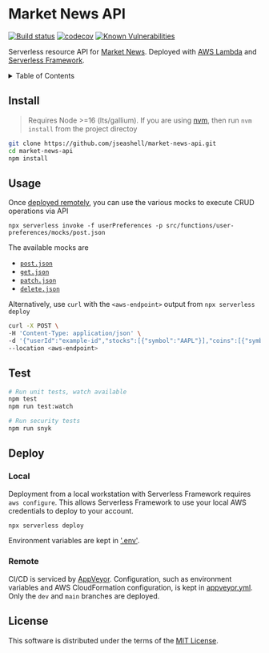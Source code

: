 # Market News API

[![Build status](https://ci.appveyor.com/api/projects/status/k6ywbw2rwdfqp9q4?svg=true)](https://ci.appveyor.com/project/jseashell/market-news-api)
[![codecov](https://codecov.io/gh/jseashell/market-news-api/branch/dev/graph/badge.svg?token=UKLKODOO55)](https://codecov.io/gh/jseashell/market-news-api)
[![Known Vulnerabilities](https://snyk.io/test/github/jseashell/market-news-api/badge.svg)](https://snyk.io/test/github/jseashell/market-news-api/badge.svg)

Serverless resource API for [Market News](https://github.com/jseashell/market-news-client). Deployed with [AWS Lambda](https://aws.amazon.com/lambda/) and [Serverless Framework](https://serverless.com).

<details>
<summary>Table of Contents</summary>

- [Install](#install)
- [Usage](#usage)
- [Test](#test)
- [Environment](#environment)
- [Deploy](#deploy)
- [License](#license)

</details>

## Install

> Requires Node >=16 (lts/gallium). If you are using [nvm](https://github.com/nvm-sh/nvm), then run `nvm install` from the project directoy

```sh
git clone https://github.com/jseashell/market-news-api.git
cd market-news-api
npm install
```

## Usage

Once [deployed remotely](#remote), you can use the various mocks to execute CRUD operations via API

`npx serverless invoke -f userPreferences -p src/functions/user-preferences/mocks/post.json`

The available mocks are

- [`post.json`](./src/functions/user-preferences/mocks/post.json)
- [`get.json`](./src/functions/user-preferences/mocks/get.json)
- [`patch.json`](./src/functions/user-preferences/mocks/patch.json)
- [`delete.json`](./src/functions/user-preferences/mocks/delete.json)

Alternatively, use `curl` with the `<aws-endpoint>` output from `npx serverless deploy`

```sh
curl -X POST \
-H 'Content-Type: application/json' \
-d '{"userId":"example-id","stocks":[{"symbol":"AAPL"}],"coins":[{"symbol":"BINANCE:BTCUSDT"}]}'
--location <aws-endpoint>
```

## Test

```sh
# Run unit tests, watch available
npm test
npm run test:watch

# Run security tests
npm run snyk
```

## Deploy

### Local

Deployment from a local workstation with Serverless Framework requires `aws configure`. This allows Serverless Framework to use your local AWS credentials to deploy to your account.

```sh
npx serverless deploy
```

Environment variables are kept in ['.env'](./env.example).

### Remote

CI/CD is serviced by [AppVeyor](https://appveyor.com/). Configuration, such as environment variables and AWS CloudFormation configuration, is kept in [appveyor.yml](./appveyor.yml). Only the `dev` and `main` branches are deployed.

## License

This software is distributed under the terms of the [MIT License](./LICENSE).
